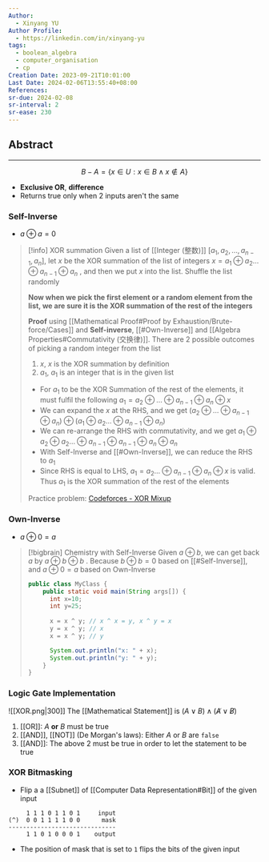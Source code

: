 ```yaml
---
Author:
  - Xinyang YU
Author Profile:
  - https://linkedin.com/in/xinyang-yu
tags:
  - boolean_algebra
  - computer_organisation
  - cp
Creation Date: 2023-09-21T10:01:00
Last Date: 2024-02-06T13:55:40+08:00
References: 
sr-due: 2024-02-08
sr-interval: 2
sr-ease: 230
---
```

## Abstract
---
$$
B - A = \{x \in U: x \in B \land x \notin A\}
$$
- **Exclusive OR**, **difference**
- Returns true only when 2 inputs aren't the same



### Self-Inverse
- $a\oplus a=0$

>[!info] XOR summation
>Given a list of [[Integer (整数)]] $[a_1,a_2,\ldots,a_{n-1},a_n]$, let $x$  be the XOR summation of the list of integers $x= a_{1}\oplus a_{2}\ldots\oplus a_{n-1}\oplus a_{n}$ , and then we put $x$ into the list. Shuffle the list randomly
>
>**Now when we pick the first element or a random element from the list, we are sure it is the XOR summation of the rest of the integers**
>
> **Proof** using [[Mathematical Proof#Proof by Exhaustion/Brute-force/Cases]] and **Self-inverse**, [[#Own-Inverse]] and [[Algebra Properties#Commutativity (交换律)]]. There are 2 possible outcomes of picking a random integer from the list
>1. $x$, $x$ is the XOR summation by definition
>2. $a_1$, $a_1$ is an integer that is in the given list
>	- For $a_1$ to be the XOR Summation of the rest of the elements, it must fulfil the following $a_{1}= a_{2}\oplus \ldots\oplus a_{n-1}\oplus a_{n}\oplus x$ 
>	- We can expand the $x$  at the RHS, and we get $(a_{2}\oplus \ldots\oplus a_{n-1}\oplus a_{n})\oplus (a_{1}\oplus a_{2}\ldots\oplus a_{n-1}\oplus a_{n})$ 
>	- We can re-arrange the RHS with commutativity, and we get $a_{1}\oplus a_{2}\oplus a_{2} \ldots\oplus a_{n-1}\oplus a_{n-1} \oplus a_{n}\oplus a_{n}$ 
>	- With Self-Inverse and [[#Own-Inverse]], we can reduce the RHS to $a_{1}$
>	- Since RHS is equal to LHS, $a_{1}= a_{2}\ldots\oplus a_{n-1}\oplus a_{n}\oplus x$  is valid. Thus $a_{1}$ is the XOR summation of the rest of the elements
>	  
>Practice problem: [Codeforces - XOR Mixup](https://codeforces.com/contest/1698/problem/A)

### Own-Inverse
- $a\oplus 0 = a$

>[!bigbrain] Chemistry with Self-Inverse
>Given $a\oplus b$, we can get back $a$ by $a\oplus b \oplus b$ . Because $b\oplus b = 0$ based on [[#Self-Inverse]], and $a\oplus 0 =a$ based on Own-Inverse
>```java title="Swapping values"
> public class MyClass {
>     public static void main(String args[]) {
>       int x=10;
>       int y=25;
>       
>       x = x ^ y; // x ^ x = y, x ^ y = x
>       y = x ^ y; // x
>       x = x ^ y; // y
> 
>       System.out.println("x: " + x);
>       System.out.println("y: " + y);
>     }
> }
> ```
> 

### Logic Gate Implementation
![[XOR.png|300]]
The [[Mathematical Statement]] is $(A \lor B) \land (\not A \lor \not B)$
1. [[OR]]: $A$ **or** $B$ must be true
2. [[AND]], [[NOT]] (De Morgan's laws): Either $A$ or $B$ are `false`
3. [[AND]]: The above 2 must be true in order to let the statement to be true

### XOR Bitmasking
- Flip a a [[Subnet]] of [[Computer Data Representation#Bit]] of the given input
```
     1 1 1 0 1 1 0 1     input
(^)  0 0 1 1 1 1 0 0      mask
------------------------------
     1 1 0 1 0 0 0 1    output
```
- The position of mask that is set to `1` flips the bits of the given input